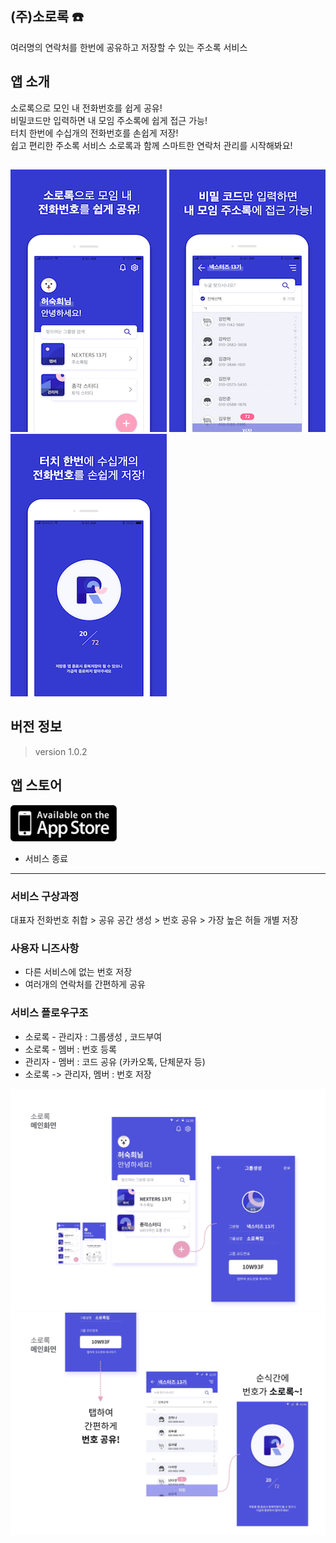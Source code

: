 ## (주)소로록 ☎️
여러명의 연락처를 한번에 공유하고 저장할 수 있는 주소록 서비스 

## 앱 소개
소로록으로 모인 내 전화번호를 쉽게 공유!  
비밀코드만 입력하면 내 모임 주소록에 쉽게 접근 가능!  
터치 한번에 수십개의 전화번호를 손쉽게 저장!  
쉽고 편리한 주소록 서비스 소로록과 함께 스마트한 연락처 관리를 시작해봐요!  

##
![텍스트목록](./screenshot/sororok1.png)
![텍스트목록](./screenshot/sororok2.png)
![텍스트목록](./screenshot/sororok3.png)

## 버전 정보 
> version 1.0.2

## 앱 스토어
<a href="https://itunes.apple.com/kr/app/%EC%86%8C%EB%A1%9C%EB%A1%9D/id1436022361?mt=8"> <img src="./screenshot/AppStore.png" width="170" height="58"></a>

- 서비스 종료 

* * *

### 서비스 구상과정 
대표자 전화번호 취합 >
공유 공간 생성 >
번호 공유 >
가장 높은 허들 개별 저장

### 사용자 니즈사항
* 다른 서비스에 없는 번호 저장
* 여러개의 연락처를 간편하게 공유

### 서비스 플로우구조
- 소로록 - 관리자 : 그룹생성 , 코드부여
- 소로록 - 멤버 : 번호 등록
- 관리자 - 멤버 : 코드 공유 (카카오톡, 단체문자 등) 
- 소로록 -> 관리자, 멤버 : 번호 저장

![텍스트목록](./screenshot/flow1.jpg)
![텍스트목록](./screenshot/flow2.jpg)

